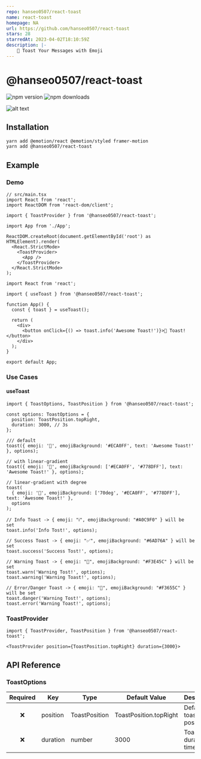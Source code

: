 ```yaml
---
repo: hanseo0507/react-toast
name: react-toast
homepage: NA
url: https://github.com/hanseo0507/react-toast
stars: 28
starredAt: 2023-04-02T18:10:59Z
description: |-
    🍞 Toast Your Messages with Emoji
---
```


# @hanseo0507/react-toast

![npm version](https://img.shields.io/npm/v/@hanseo0507/react-toast)
![npm downloads](https://img.shields.io/npm/dm/@hanseo0507/react-toast)

![alt text](./docs/thumbnail.png)

## Installation

```sh
yarn add @emotion/react @emotion/styled framer-motion
yarn add @hanseo0507/react-toast
```

## Example

### Demo

```tsx
// src/main.tsx
import React from 'react';
import ReactDOM from 'react-dom/client';

import { ToastProvider } from '@hanseo0507/react-toast';

import App from './App';

ReactDOM.createRoot(document.getElementById('root') as HTMLElement).render(
  <React.StrictMode>
    <ToastProvider>
      <App />
    </ToastProvider>
  </React.StrictMode>
);
```

```tsx
import React from 'react';

import { useToast } from '@hanseo0507/react-toast';

function App() {
  const { toast } = useToast();

  return (
    <div>
      <button onClick={() => toast.info('Awesome Toast!')}>🍞 Toast!</button>
    </div>
  );
}

export default App;
```

### Use Cases

#### useToast

```tsx
import { ToastOptions, ToastPosition } from '@hanseo0507/react-toast';

const options: ToastOptions = {
  position: ToastPosition.topRight,
  duration: 3000, // 3s
};

/// default
toast({ emoji: '🎉', emojiBackground: '#ECA0FF', text: 'Awesome Toast!' }, options);

// with linear-gradient
toast({ emoji: '🎉', emojiBackground: ['#ECA0FF', '#778DFF'], text: 'Awesome Toast!' }, options);

// linear-gradient with degree
toast(
  { emoji: '🎉', emojiBackground: ['70deg', '#ECA0FF', '#778DFF'], text: 'Awesome Toast!' },
  options
);

// Info Toast -> { emoji: "ℹ️", emojiBackground: "#A0C9F0" } will be set
toast.info('Info Tost!', options);

// Success Toast -> { emoji: "✅", emojiBackground: "#6AD76A" } will be set
toast.success('Success Tost!', options);

// Warning Toast -> { emoji: "🚧", emojiBackground: "#F3E45C" } will be set
toast.warn('Warning Tost!', options);
toast.warning('Warning Toast!', options);

// Error/Danger Toast -> { emoji: "🚨", emojiBackground: "#F3655C" } will be set
toast.danger('Warning Tost!', options);
toast.error('Warning Toast!', options);
```

### ToastProvider

```tsx
import { ToastProvider, ToastPosition } from '@hanseo0507/react-toast';

<ToastProvider position={ToastPosition.topRight} duration={3000}>
```

## API Reference

### ToastOptions

| Required | Key      | Type          | Default Value          | Description              |
| :------: | -------- | ------------- | ---------------------- | ------------------------ |
|    ❌    | position | ToastPosition | ToastPosition.topRight | Default toast position   |
|    ❌    | duration | number        | 3000                   | Toast duration time (ms) |

